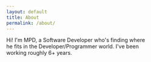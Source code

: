 ```yaml
---
layout: default
title: About
permalink: /about/
---
```


Hi! I'm MPD, a Software Developer who's finding where  
he fits in the Developer/Programmer world. I've been  
working roughly 6+ years.


